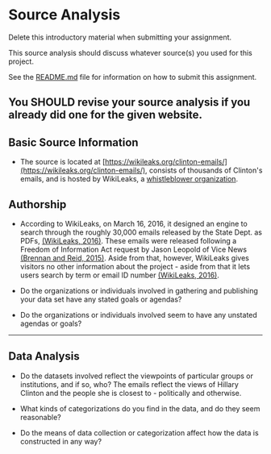 # Source Analysis

Delete this introductory material when submitting your assignment.

This source analysis should discuss whatever source(s) you used for this project.

See the [README.md](README.md) file for information on how to submit this assignment.

**You SHOULD revise your source analysis if you already did one for the given website.**
---

## Basic Source Information

* The source is located at [https://wikileaks.org/clinton-emails/](https://wikileaks.org/clinton-emails/), consists of thousands of Clinton's emails, and is hosted by WikiLeaks, a [whistleblower organization](https://wikileaks.org/What-is-WikiLeaks.html). 



## Authorship

* According to WikiLeaks, on March 16, 2016, it designed an engine to search through the roughly 30,000 emails released by the State Dept. as PDFs, [(WikiLeaks, 2016)](https://wikileaks.org/clinton-emails/). These emails were released following a Freedom of Information Act request by Jason Leopold of Vice News [(Brennan and Reid, 2015)](https://www.cbsnews.com/news/state-dept-to-comply-with-court-order-on-hillary-clintons-emails/). Aside from that, however, WikiLeaks gives visitors no other information about the project - aside from that it lets users search by term or email ID number [(WikiLeaks, 2016)](https://wikileaks.org/clinton-emails/).



* Do the organizations or individuals involved in gathering and publishing your data set have any stated goals or agendas?
* Do the organizations or individuals involved seem to have any unstated agendas or goals?

---

## Data Analysis

* Do the datasets involved reflect the viewpoints of particular groups or institutions, and if so, who?
The emails reflect the views of Hillary Clinton and the people she is closest to - politically and otherwise. 
* What kinds of categorizations do you find in the data, and do they seem reasonable?

* Do the means of data collection or categorization affect how the data is constructed in any way?
